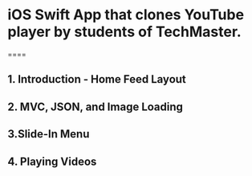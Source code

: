 # iOS Swift App that clones YouTube player by students of TechMaster.

====

## 1. Introduction - Home Feed Layout

## 2. MVC, JSON, and Image Loading

## 3.Slide-In Menu

## 4. Playing Videos
